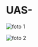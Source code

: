 # UAS-
![foto 1](https://user-images.githubusercontent.com/64880805/89784447-dff63300-db42-11ea-84db-adbf9c59fe60.png)

![foto 2](https://user-images.githubusercontent.com/64880805/89784488-f56b5d00-db42-11ea-91ce-0fda9478adec.png)
